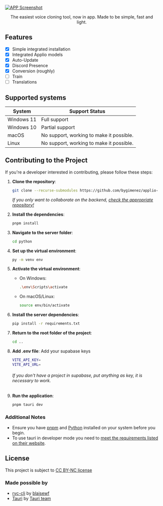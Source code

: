 [![APP Screenshot](https://i.imgur.com/RSFLuaL.png)](https://applio.org/products/app)
<p align="center">
  The easiest voice cloning tool, now in app. Made to be simple, fast and light.
</p>

## Features
- [x] Simple integrated installation
- [x] Integrated Applio models
- [x] Auto-Update
- [x] Discord Presence
- [x] Conversion (roughly)
- [ ] Train
- [ ] Translations

## Supported systems
| System      | Support Status                          |
|-------------|-----------------------------------------|
| Windows 11  | Full support                            |
| Windows 10  | Partial support                         |
| macOS       | No support, working to make it possible. |
| Linux       | No support, working to make it possible. |

## Contributing to the Project

If you're a developer interested in contributing, please follow these steps:

1. **Clone the repository**:
   ```bash
   git clone --recurse-submodules https://github.com/bygimenez/applio-app.git
   ```
   *If you only want to collaborate on the backend, [check the appropriate repository!](https://github.com/bygimenez/applio-app-backend)*

2. **Install the dependencies**:
   ```bash
   pnpm install
   ```

3. **Navigate to the server folder**:
   ```bash
   cd python
   ```

4. **Set up the virtual environment**:
   ```bash
   py -m venv env
   ```

5. **Activate the virtual environment**:
   - On Windows:
     ```bash
     .\env\Scripts\activate
     ```
   - On macOS/Linux:
     ```bash
     source env/bin/activate
     ```

6. **Install the server dependencies**:
   ```bash
   pip install -r requirements.txt
   ```

7. **Return to the root folder of the project**:
   ```bash
   cd ..
   ```

8. **Add .env file**:
   Add your supabase keys
   ```bash
   VITE_API_KEY=
   VITE_API_URL=
   ```
    ###### If you don't have a project in supabase, put anything as key, it is necessary to work.

9. **Run the application**:
   ```bash
   pnpm tauri dev
   ```

### Additional Notes
- Ensure you have [pnpm](https://pnpm.js.org/) and [Python](https://www.python.org/downloads/) installed on your system before you begin.
- To use tauri in developer mode you need to [meet the requirements listed on their website](https://tauri.app/start/prerequisites/).

## License
This project is subject to [CC BY-NC license](https://github.com/bygimenez/applio-app/blob/master/LICENSE)

### Made possible by
- [rvc-cli](https://github.com/blaisewf/rvc-cli) by [blaisewf](https://github.com/blaisewf)
- [Tauri](https://github.com/tauri-apps/tauri) by [Tauri team](https://github.com/tauri-apps)

